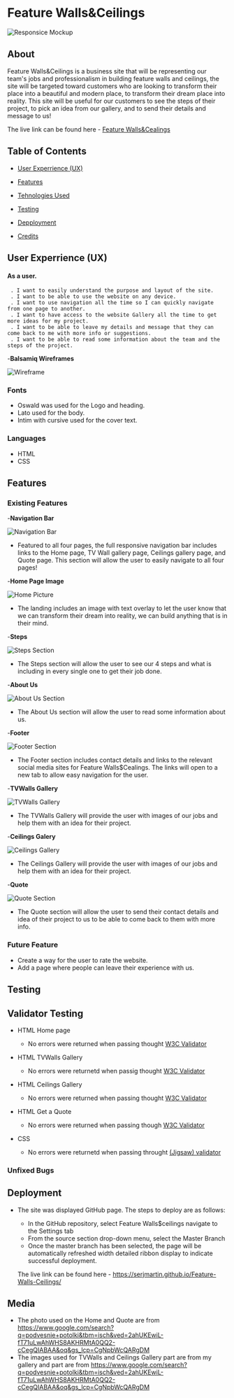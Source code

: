           
          
   # Feature Walls&Ceilings

![Responsice Mockup](https://github.com/SerjMartin/Feature-Walls-Ceilings/blob/master/media/mockup.png)

## About

Feature Walls&Ceilings is a business site that will be representing our team's jobs and professionalism in building feature walls and ceilings, the site will be targeted toward customers who are looking to transform their place into a beautiful and modern place, to transform their dream place into reality. This site will be useful for our customers to see the steps of their project, to pick an idea from our gallery, and to send their details and message to us!

The live link can be found here - [Feature Walls&Cealings](https://serjmartin.github.io/Feature-Walls-Ceilings/)




## Table of Contents

  - [User Experrience (UX)](#UX)

  - [Features](#features)

  - [Tehnologies Used](#tehnologies-used)

  - [Testing](#testing)

  - [Depployment](#deployment)

  - [Credits](#credits)
 
<a name="UX"></a>
## User Experrience (UX)
   #### As a user.
     . I want to easily understand the purpose and layout of the site.
     . I want to be able to use the website on any device.
     . I want to use navigation all the time so I can quickly navigate from one page to another.
     . I want to have access to the website Gallery all the time to get more ideas for my project.
     . I want to be able to leave my details and message that they can come back to me with more info or suggestions.
     . I want to be able to read some information about the team and the steps of the project.
 
-__Balsamiq Wireframes__

![Wireframe](https://github.com/SerjMartin/Feature-Walls-Ceilings/blob/master/media/wireframe-balzamic.png)

### Fonts

  * Oswald was used for the Logo and heading.
  * Lato used for the body.
  * Intim with cursive used for the cover text.

### Languages

  * HTML
  * CSS

<a name="features"></a>
## Features

### Existing Features

-__Navigation Bar__

![Navigation Bar](https://github.com/SerjMartin/Feature-Walls-Ceilings/blob/master/media/navigation_bar.png)

  - Featured to all four pages, the full responsive navigation bar includes links to the Home page, TV Wall gallery page, Ceilings gallery page, and Quote page. This section will allow the user to easily navigate to all four pages!

-__Home Page Image__

![Home Picture](https://github.com/SerjMartin/Feature-Walls-Ceilings/blob/master/media/home_img.png)

  - The landing includes an image with text overlay to let the user know that we can transform their dream into reality, we can build anything that is in their mind. 

-__Steps__

![Steps Section](https://github.com/SerjMartin/Feature-Walls-Ceilings/blob/master/media/steps_img.png)

  - The Steps section will allow the user to see our 4 steps and what is including in every single one to get their job done.

-__About Us__

![About Us Section](https://github.com/SerjMartin/Feature-Walls-Ceilings/blob/master/media/about_us_img.png)

  - The About Us section will allow the user to read some information about us.

-__Footer__

![Footer Section](https://github.com/SerjMartin/Feature-Walls-Ceilings/blob/master/media/footer_img.png)

  - The Footer section includes contact details and links to the relevant social media sites for Feature Walls$Cealings. The links will open to a new tab to allow easy navigation for the user. 

-__TVWalls Gallery__

![TVWalls Gallery](https://github.com/SerjMartin/Feature-Walls-Ceilings/blob/master/media/tvwalls_gallery.png)

  - The TVWalls Gallery will provide the user with images of our jobs and help them with an idea for their project. 

-__Ceilings Galery__

![Ceilings Gallery](https://github.com/SerjMartin/Feature-Walls-Ceilings/blob/master/media/ceilings_gallery.png)

  - The Ceilings Gallery will provide the user with images of our jobs and help them with an idea for their project.

-__Quote__

![Quote Section](https://github.com/SerjMartin/Feature-Walls-Ceilings/blob/master/media/detail_img.png)

  - The Quote section will allow the user to send their contact details and idea of their project to us to be able to come back to them with more info.

### Future Feature

 - Create a way for the user to rate the website.
 - Add a page where people can leave their experience with us.

## Testing

## Validator Testing

- HTML Home page
  - No errors were returned when passing thought [W3C Validator](https://validator.w3.org/nu/?showsource=yes&doc=https%3A%2F%2Fserjmartin.github.io%2FFeature-Walls-Ceilings%2F)

- HTML TVWalls Gallery
  - No errors were returnetd when passig thought [W3C Validator](https://validator.w3.org/nu/?doc=https%3A%2F%2Fserjmartin.github.io%2FFeature-Walls-Ceilings%2Ftvwalls.html)

- HTML Ceilings Gallery
  - No errors were returned when passing thought [W3C Validator](https://validator.w3.org/nu/?doc=https%3A%2F%2Fserjmartin.github.io%2FFeature-Walls-Ceilings%2Fcielings.html)

- HTML Get a Quote 
  - No errors were returned when passing though [W3C Validator](https://validator.w3.org/nu/?doc=https%3A%2F%2Fserjmartin.github.io%2FFeature-Walls-Ceilings%2Fgetaquote.html)

- CSS
  - No errors were returnetd when passing throught [(Jigsaw) validator](https://jigsaw.w3.org/css-validator/validator?uri=https%3A%2F%2Fserjmartin.github.io%2FFeature-Walls-Ceilings%2Findex.html&profile=css3svg&userme)

### Unfixed Bugs

## Deployment

 - The site was displayed GitHub page. The steps to deploy are as follows:
    - In the GitHub repository, select Feature Walls$ceilings navigate to the Settings tab 
    - From the source section drop-down menu, select the Master Branch
    - Once the master branch has been selected, the page will be automatically refreshed width detailed ribbon display to indicate successful deployment.

    The live link can be found here - https://serjmartin.github.io/Feature-Walls-Ceilings/

## Media

  - The photo used on the Home and Quote are from https://www.google.com/search?q=podvesnie+potolki&tbm=isch&ved=2ahUKEwiL-fT71uLwAhWHS8AKHRMtA0QQ2-cCegQIABAA&oq&gs_lcp=CgNpbWcQARgDM
  - The images used for TVWalls and Ceilings Gallery part are from my gallery and part are from https://www.google.com/search?q=podvesnie+potolki&tbm=isch&ved=2ahUKEwiL-fT71uLwAhWHS8AKHRMtA0QQ2-cCegQIABAA&oq&gs_lcp=CgNpbWcQARgDM

